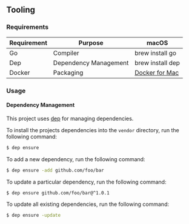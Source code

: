 ## Tooling

### Requirements

| Requirement | Purpose               | macOS            |
|-------------|-----------------------|------------------|
| Go          | Compiler              | brew install go  |
| Dep         | Dependency Management | brew install dep |
| Docker      | Packaging             | [Docker for Mac] |

[Docker for Mac]: https://store.docker.com/editions/community/docker-ce-desktop-mac

### Usage

#### Dependency Management

This project uses [dep] for managing dependencies.

[dep]: https://github.com/golang/dep

To install the projects dependencies into the `vendor` directory, run the following command:

```sh
$ dep ensure
```

To add a new dependency, run the following command:

```sh
$ dep ensure -add github.com/foo/bar
```

To update a particular dependency, run the following command:

```sh
$ dep ensure github.com/foo/bar@^1.0.1
```

To update all existing dependencies, run the following command:

```sh
$ dep ensure -update
```
